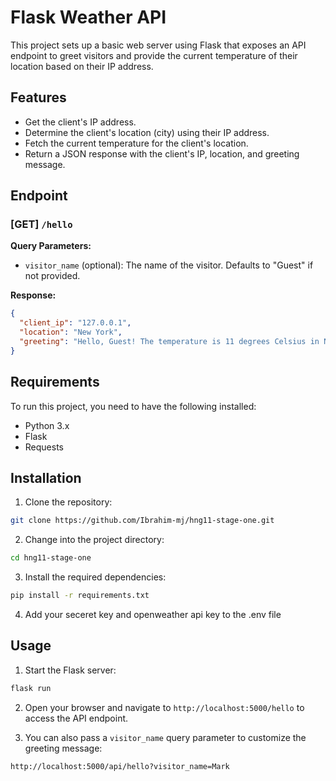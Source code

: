 # Flask Weather API

This project sets up a basic web server using Flask that exposes an API endpoint to greet visitors and provide the current temperature of their location based on their IP address.

## Features

- Get the client's IP address.
- Determine the client's location (city) using their IP address.
- Fetch the current temperature for the client's location.
- Return a JSON response with the client's IP, location, and greeting message.

## Endpoint

### [GET] `/hello`

**Query Parameters:**

- `visitor_name` (optional): The name of the visitor. Defaults to "Guest" if not provided.

**Response:**

```json
{
  "client_ip": "127.0.0.1",
  "location": "New York",
  "greeting": "Hello, Guest! The temperature is 11 degrees Celsius in New York."
}
```

## Requirements

To run this project, you need to have the following installed:

- Python 3.x
- Flask
- Requests

## Installation

1. Clone the repository:

```bash
git clone https://github.com/Ibrahim-mj/hng11-stage-one.git
```

2. Change into the project directory:

```bash
cd hng11-stage-one
```

3. Install the required dependencies:

```bash
pip install -r requirements.txt
```
4. Add your seceret key and openweather api key to the .env file

## Usage

1. Start the Flask server:

```bash
flask run
```

2. Open your browser and navigate to `http://localhost:5000/hello` to access the API endpoint.

3. You can also pass a `visitor_name` query parameter to customize the greeting message:

```bash
http://localhost:5000/api/hello?visitor_name=Mark
```